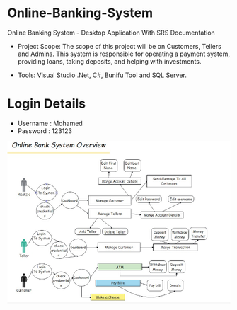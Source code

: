 # Online-Banking-System
Online Banking System - Desktop Application With SRS Documentation


- Project Scope: The scope of this project will be on Customers, Tellers and Admins. This system is responsible for operating a payment system, providing loans, taking deposits, and helping with investments.

- Tools: Visual Studio .Net, C#, Bunifu Tool and SQL Server.

# Login Details
- Username : Mohamed
- Password : 123123

  
![System Overview](https://github.com/MohamedAbodia/Online-Banking-System/blob/main/project%20overview.jpeg)

